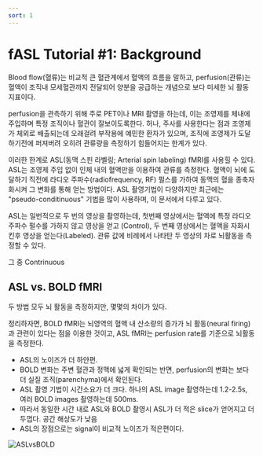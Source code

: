 ```yaml
---
sort: 1
---
```


# fASL Tutorial #1: Background

Blood flow(혈류)는 비교적 큰 혈관계에서 혈액의 흐름을 말하고,
perfusion(관류)는 혈액이 조직내 모세혈관까지 전달되어 양분을 공급하는 개념으로 보다 미세한 뇌 활동 지표이다.

perfusion을 관측하기 위해 주로 PET이나 MRI 촬영을 하는데, 이는 조영제를 체내에 주입하며 특정 조직이나 혈관이 잘보이도록한다.
허나, 주사를 사용한다는 점과 조영제가 체외로 배출되는데 오래걸려 부작용에 예민한 환자가 있으며, 조직에 조영제가 도달하기전에 퍼져버려 오히려 관류량을 측정하기 힘들어지는 한계가 있다.

이러한 한계로 ASL(동맥 스핀 라벨링; Arterial spin labeling) fMRI를 사용힐 수 있다. ASL는 조영제 주입 없이 인체 내의 혈액만을 이용하여 관류를 측정한다. 혈액이 뇌에 도달하기 직전에 라디오 주파수(radiofrequency, RF) 펄스를 가하여 동맥의 혈을 종축자화시켜 그 변화를 통해 얻는 방법이다. ASL 촬영기법이 다양하지만 최근에는 "pseudo-conditinuous" 기법을 많이 사용하며, 이 문서에서 다루고 있다.

ASL는 일번적으로 두 번의 영상을 촬영하는데, 첫번째 영상에서는 혈액에 특정 라디오 주파수 펄수를 가하지 않고 영상을 얻고 (Control), 두 번째 영상에서는 혈액을 자화시킨후 영상을 얻는다(Labeled). 관류 값에 비례에서 나타탄 두 영상의 차로 뇌활동을 측정할 수 있다.

그 중 Contrinuous 







## ASL vs. BOLD fMRI
두 방법 모두 뇌 활동을 측정하지만, 몇몇의 차이가 있다. 

정리하자면, BOLD fMRI는 뇌영역의 혈액 내 산소량의 증가가 뇌 활동(neural firing)과 관련이 있다는 점을 이용한 것이고, ASL fMRI는 perfusion rate를 기준으로 뇌활동을 측정한다.

- ASL의 노이즈가 더 하얀편.
- BOLD 변화는 주변 혈관과 정맥에 넓게 확인되는 반면, perfusion의 변화는 보다 더 실질 조직(parenchyma)에서 확인된다.  
- ASL 촬영 기법이 시간소요가 더 크다. 하나의 ASL image 촬영하는데 1.2-2.5s, 여러 BOLD images 촬영하는데 500ms.
- 따라서 동일한 시간 내로 ASL와 BOLD 촬영시 ASL가 더 적은 slice가 얻어지고 더 두껍다. 공간 해상도가 낮음
- ASL의 장점으로는 signal이 비교적 노이즈가 적은편이다.

![ASLvsBOLD](https://guides.github.com/activities/hello-world/ASLvsBOLD.png)

